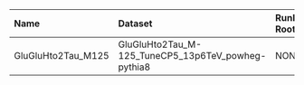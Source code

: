 | Name               | Dataset                                            | RunIII2024Summer24 Root Request   | Root Status                       | NanoV15 Status                    | Chained Request   |
|:-------------------|:---------------------------------------------------|:----------------------------------|:----------------------------------|:----------------------------------|:------------------|
| GluGluHto2Tau_M125 | GluGluHto2Tau_M-125_TuneCP5_13p6TeV_powheg-pythia8 | NONE                              | $${\color{red}\textbf{MISSING}}$$ | $${\color{red}\textbf{MISSING}}$$ | N/A               |